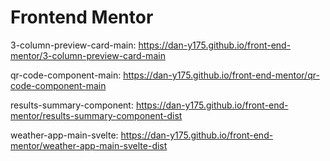 # Frontend Mentor 

3-column-preview-card-main: https://dan-y175.github.io/front-end-mentor/3-column-preview-card-main

qr-code-component-main: https://dan-y175.github.io/front-end-mentor/qr-code-component-main

results-summary-component: https://dan-y175.github.io/front-end-mentor/results-summary-component-dist

weather-app-main-svelte: https://dan-y175.github.io/front-end-mentor/weather-app-main-svelte-dist
